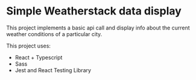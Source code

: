 # Simple Weatherstack data display

This project implements a basic api call and display info about the current weather conditions of a particular city.

This project uses:

- React + Typescript
- Sass
- Jest and React Testing Library
